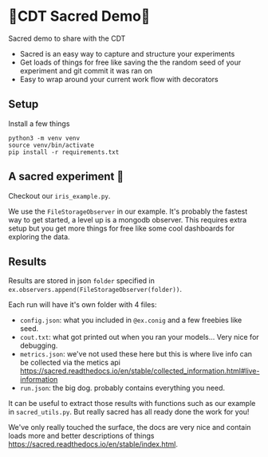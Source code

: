 # 🙏CDT Sacred Demo🙏
Sacred demo to share with the CDT

- Sacred is an easy way to capture and structure your experiments
- Get loads of things for free like saving the the random seed of your experiment and git commit it was ran on
- Easy to wrap around your current work flow with decorators

## Setup
Install a few things
```shell script
python3 -m venv venv
source venv/bin/activate
pip install -r requirements.txt
```

## A sacred experiment 🙏
Checkout our `iris_example.py`. 


We use the `FileStorageObserver` in our example. It's probably the fastest way to get started, a level up is a mongodb
observer. This requires extra setup but you get more things for free like some cool dashboards for exploring the data.  

## Results
Results are stored in json `folder` specified in `ex.observers.append(FileStorageObserver(folder))`.

Each run will have it's own folder with 4 files:
- `config.json`: what you included in `@ex.conig` and a few freebies like seed.
- `cout.txt`: what got printed out when you ran your models... Very nice for debugging.
- `metrics.json`: we've not used these here but this is where live info can be collected via the metics api https://sacred.readthedocs.io/en/stable/collected_information.html#live-information
- `run.json`: the big dog. probably contains everything you need.

It can be useful to extract those results with functions such as our example in `sacred_utils.py`. But really sacred has
all ready done the work for you! 

We've only really touched the surface, the docs are very nice and contain loads more and better descriptions of things 
https://sacred.readthedocs.io/en/stable/index.html.

